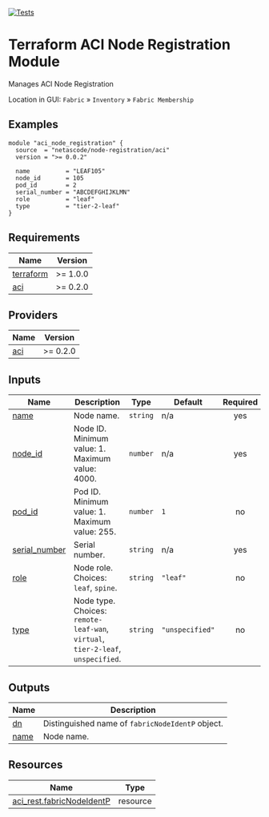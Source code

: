 <!-- BEGIN_TF_DOCS -->
[![Tests](https://github.com/netascode/terraform-aci-node-registration/actions/workflows/test.yml/badge.svg)](https://github.com/netascode/terraform-aci-node-registration/actions/workflows/test.yml)

# Terraform ACI Node Registration Module

Manages ACI Node Registration

Location in GUI:
`Fabric` » `Inventory` » `Fabric Membership`

## Examples

```hcl
module "aci_node_registration" {
  source  = "netascode/node-registration/aci"
  version = ">= 0.0.2"

  name          = "LEAF105"
  node_id       = 105
  pod_id        = 2
  serial_number = "ABCDEFGHIJKLMN"
  role          = "leaf"
  type          = "tier-2-leaf"
}

```

## Requirements

| Name | Version |
|------|---------|
| <a name="requirement_terraform"></a> [terraform](#requirement\_terraform) | >= 1.0.0 |
| <a name="requirement_aci"></a> [aci](#requirement\_aci) | >= 0.2.0 |

## Providers

| Name | Version |
|------|---------|
| <a name="provider_aci"></a> [aci](#provider\_aci) | >= 0.2.0 |

## Inputs

| Name | Description | Type | Default | Required |
|------|-------------|------|---------|:--------:|
| <a name="input_name"></a> [name](#input\_name) | Node name. | `string` | n/a | yes |
| <a name="input_node_id"></a> [node\_id](#input\_node\_id) | Node ID. Minimum value: 1. Maximum value: 4000. | `number` | n/a | yes |
| <a name="input_pod_id"></a> [pod\_id](#input\_pod\_id) | Pod ID. Minimum value: 1. Maximum value: 255. | `number` | `1` | no |
| <a name="input_serial_number"></a> [serial\_number](#input\_serial\_number) | Serial number. | `string` | n/a | yes |
| <a name="input_role"></a> [role](#input\_role) | Node role. Choices: `leaf`, `spine`. | `string` | `"leaf"` | no |
| <a name="input_type"></a> [type](#input\_type) | Node type. Choices: `remote-leaf-wan`, `virtual`, `tier-2-leaf`, `unspecified`. | `string` | `"unspecified"` | no |

## Outputs

| Name | Description |
|------|-------------|
| <a name="output_dn"></a> [dn](#output\_dn) | Distinguished name of `fabricNodeIdentP` object. |
| <a name="output_name"></a> [name](#output\_name) | Node name. |

## Resources

| Name | Type |
|------|------|
| [aci_rest.fabricNodeIdentP](https://registry.terraform.io/providers/netascode/aci/latest/docs/resources/rest) | resource |
<!-- END_TF_DOCS -->
